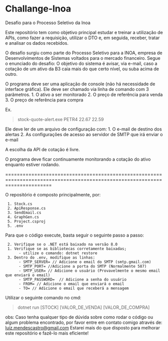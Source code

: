 # Challange-Inoa
Desafio para o Processo Seletivo da Inoa


Este repositório tem como objetivo principal estudar e treinar a utilização de APIs, como fazer a requisição, utilizar o DTO e, em seguida, receber, tratar e analisar os dados recebidos.

O desafio surgiu como parte do Processo Seletivo para a INOA, empresa de Desenvolvimentos de Sistemas voltados para o mercado financeiro. Segue o enunciado do desafio:
O objetivo do sistema é avisar, via e-mail, caso a cotação de um ativo da B3 caia mais do que certo nível, ou suba acima de outro.

O programa deve ser uma aplicação de console (não há necessidade de interface gráfica).
Ele deve ser chamado via linha de comando com 3 parâmetros.
     1. O ativo a ser monitorado
     2. O preço de referência para venda
     3. O preço de referência para compra

Ex.
> stock-quote-alert.exe PETR4 22.67 22.59 

Ele deve ler de um arquivo de configuração com:
     1. O e-mail de destino dos alertas
     2. As configurações de acesso ao servidor de SMTP que irá enviar o e-mail

A escolha da API de cotação é livre.

O programa deve ficar continuamente monitorando a cotação do ativo enquanto estiver rodando.

============================================================================================================================


O repositório é composto principalmente, por:

     1. Stock.cs
     2. ApiResponse.cs
     3. SendEmail.cs
     4. GraphGen.cs
     5. Project.csproj
     5. .env

Para que o código execute, basta seguir o seguinte passo a passo:

     2. Verifique se o .NET está baixado na versão 8.0
     1. Verifique se as bibliotecas corretamente baixadas;
          - utilize o comando: dotnet restore
     3. Dentro do .env, modifique as linhas:
          - SMTP_SERVER= // Adicione o email do SMTP (smtp.gmail.com)
          - SMTP_PORT= //Adicione a porta do SMTP (Normalmente 587)
          - SMTP_USER= // Adicione o usuário (Provavelmente o mesmo email que enviará o email)
          - SMTP_PASSWORD=  // Adicione a senha do usuário
          - FROM= // Adicione o email que enviará o email
          - TO= // Adicione o email que receberá a mensagem


Utilizar o seguinte comando no cmd:
> dotnet run [STOCK] [VALOR_DE_VENDA] [VALOR_DE_COMPRA]

obs: Caso tenha qualquer tipo de dúvida sobre como rodar o código ou algum problema encontrado, por favor entre em contato comigo através de: luiz.mendescastro@gmail.com
Estarei mais do que disposto para melhorar este repositório e fazê-lo mais eficiente!